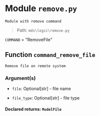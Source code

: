 # Module `remove.py`
```text
Module with remove command
```

> Path: `mds\logic\remove.py`
`COMMAND` = "RemoveFile"
## Function  `command_remove_file`
```text
Remove file on remote system
```
        
### Argument(s)
+ `file`: Optional[str] - file name
+ `file_type`: Optional[str] - file type
#### Declared returns: `ModelFile`